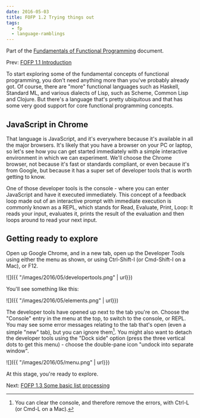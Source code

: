 ```yaml
---
date: 2016-05-03
title: FOFP 1.2 Trying things out
tags:
  - fp
  - language-ramblings
---
```

Part of the [Fundamentals of Functional Programming](/blog/posts/2016/05/03/fofp-fundamentals-of-functional-programming/) document.

Prev: [FOFP 1.1 Introduction](/blog/posts/2016/05/03/fofp-1.1-introduction)

To start exploring some of the fundamental concepts of functional programming, you don't need anything more than you've probably already got. Of course, there are "more" functional languages such as Haskell, Standard ML, and various dialects of Lisp, such as Scheme, Common Lisp and Clojure. But there's a language that's pretty ubiquitous and that has some very good support for core functional programming concepts.

## JavaScript in Chrome

That language is JavaScript, and it's everywhere because it's available in all the major browsers. It's likely that you have a browser on your PC or laptop, so let's see how you can get started immediately with a simple interactive environment in which we can experiment. We'll choose the Chrome browser, not because it's fast or standards compliant, or even because it's from Google, but because it has a super set of developer tools that is worth getting to know.

One of those developer tools is the console - where you can enter JavaScript and have it executed immediately. This concept of a feedback loop made out of an interactive prompt with immediate execution is commonly known as a REPL, which stands for Read, Evaluate, Print, Loop: It reads your input, evaluates it, prints the result of the evaluation and then loops around to read your next input.

## Getting ready to explore

Open up Google Chrome, and in a new tab, open up the Developer Tools using either the menu as shown, or using Ctrl-Shift-I (or Cmd-Shift-I on a Mac), or F12.

![]({{ "/images/2016/05/developertools.png" | url}})

You'll see something like this:

![]({{ "/images/2016/05/elements.png" | url}})

The developer tools have opened up next to the tab you're on. Choose the "Console" entry in the menu at the top, to switch to the console, or REPL. You may see some error messages relating to the tab that's open (even a simple "new" tab), but you can ignore them[^2]. You might also want to detach the developer tools using the "Dock side" option (press the three vertical dots to get this menu) - choose the double-pane icon "undock into separate window".

![]({{ "/images/2016/05/menu.png" | url}})

At this stage, you're ready to explore.

Next: [FOFP 1.3 Some basic list processing](/blog/posts/2016/05/03/fofp-1.3-some-basic-list-processing)

[^2]: You can clear the console, and therefore remove the errors, with Ctrl-L (or Cmd-L on a Mac).
